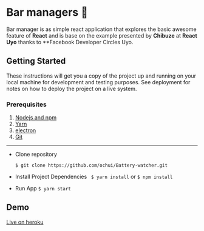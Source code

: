 # Bar managers 🍻

Bar manager is as simple react application that explores the basic awesome feature of **React** and is base on the example presented by **Chibuze** at  **React Uyo** thanks to **Facebook Developer Circles Uyo. 


## Getting Started

These instructions will get you a copy of the project up and running on your local machine for development and testing purposes. See deployment for notes on how to deploy the project on a live system.

### Prerequisites

 1. [Nodejs and npm](https://nodejs.org)
 2. [Yarn](https://yarnpkg.com)
 3. [electron](https://electron.atom.io)
 4. [Git](https://git-scm.com)
----------

 - Clone repository 
   
   ``` $ git clone https://github.com/ochui/Battery-watcher.git ```
 - Install Project Dependencies
   ``` $ yarn install``` or ```$ npm install ```
	
 - Run App
   ```$ yarn start```

## Demo
[Live on heroku](https://bar-managers-uyo.herokuapp.com/)

